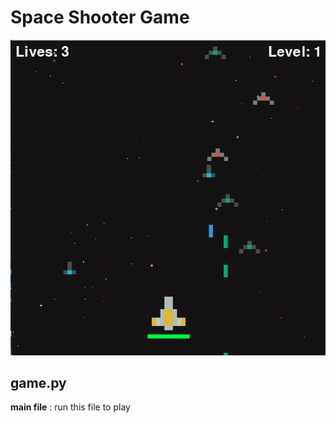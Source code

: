 # Space Shooter Game

![Space Shooter](./assets/Space_Shooter_game.png)

## game.py

**main file** : run this file to play
